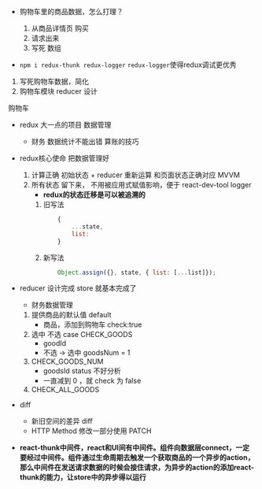 - 购物车里的商品数据，怎么打理？
    1. 从商品详情页 购买
    2. 请求出来
    3. 写死  数组

- `npm i redux-thunk redux-logger`    `redux-logger`使得redux调试更优秀

1. 写死购物车数据，简化
2. 购物车模块 reducer 设计


购物车
- redux 大一点的项目 数据管理
    - 财务  数据统计不能出错   算账的技巧

- redux核心使命 把数据管理好
    1. 计算正确  初始状态  + reducer 重新运算  和页面状态正确对应 MVVM
    2. 所有状态  留下来， 不用被应用式赋值影响，便于 react-dev-tool logger
        - **redux的状态迁移是可以被追溯的**
        1.  旧写法
            ```js
                {
                    ...state,
                    list:
                }
            ```
        2. 新写法
            ```js
                Object.assign({}, state, { list: [...list]});   
            ```
- reducer 设计完成 store 就基本完成了
    - 财务数据管理
    1. 提供商品的默认值  default
        - 商品，添加到购物车 check:true
    2. 选中 不选 case CHECK_GOODS
        - goodId
        - 不选 -> 选中 goodsNum = 1
    3. CHECK_GOODS_NUM
        - goodsId status 不好分析
        - 一直减到 0 ，就 check 为 false
    4. CHECK_ALL_GOODS
        
- diff  
    - 新旧空间的差异  diff  
    - HTTP Method 修改一部分使用 PATCH


- **react-thunk中间件，react和UI间有中间件。组件向数据层connect，一定要经过中间件。组件通过生命周期去触发一个获取商品的一个异步的action，那么中间件在发送请求数据的时候会接住请求，为异步的action的添加react-thunk的能力，让store中的异步得以运行**